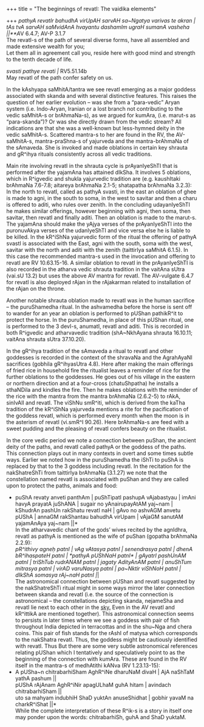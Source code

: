 +++
title = "The beginnings of revatI: The vaidika elements"

+++
*pathyA revatIr bahudhA virUpAH sarvAH sa\~Ngatya varivas te akran |  
tAs tvA sarvAH saMvidAnA hvayantu dashamIm ugraH sumanA vasheha ||**A*V
6.4.7; AV-P 3.1.7  
The revatI-s of the path of several diverse forms, have all assembled
and made extensive wealth for you;  
Let them all in agreement call you, reside here with good mind and
strength to the tenth decade of life.

*svasti pathye revati |* RV5.51.14b  
May revatI of the path confer safety on us.

In the kAshyapa saMhitA/tantra we see revatI emerging as a major goddess
associated with skanda and with several distinctive features. This
raises the question of her earlier evolution – was she from a
“para-vedic” Aryan system (i.e. Indo-Aryan, Iranian or a lost branch
not contributing to the vedic saMhitA-s or brAhmaNa-s), as we argued for
kumAra, (i.e. marut-s as “para-skanda”)? Or was she directly drawn from
the vedic stream? All indications are that she was a well-known but
less-hymned deity in the vedic saMhitA-s. Scattered mantra-s to her are
found in the RV, the AV-saMhitA-s, mantra-praShna-s of yajurveda and the
mantra-brAhmaNa of the sAmaveda. She is invoked and made oblations in
certain key shrauta and gR^ihya rituals consistently across all vedic
traditions.

Main rite involving revatI in the shrauta cycle is prAyanIyeShTI that is
performed after the yajamAna has attained dIkSha. It involves 5
oblations, which in R^igvedic and shukla yajurvedic tradition are (e.g.
kaushItaki brAhmaNa 7.6-7.8; aitareya brAhmaNa 2.1-5; shatapatha
brAhmaNa 3.2.3): In the north to revatI, called as pathyA svasti, in the
east an oblation of ghee is made to agni, in the south to soma, in the
west to savitar and then a charu is offered to aditi, who rules over
zenith. In the concluding udayanIyeShTI he makes similar offerings,
however beginning with agni, then soma, then savitar, then revatI and
finally aditi. Then an oblation is made to the marut-s. The yajamAna
should make the yAjya verses of the prAyanIyeShTI into the puronuvAkya
verses of the udanIyeShTI and vice versa else he is liable to be killed.
In the kR^iShNa yajurvedic form of the ritual the offering of pathyA
svastI is associated with the East, agni with the south, soma with the
west, savitar with the north and aditi with the zenith (taittirIya
saMhitA 6.1.5). In this case the recommended mantra-s used in the
invocation and offering to revatI are RV 10.63.15-16. A similar oblation
to revatI in the prAyanIyeShTI is also recorded in the atharva vedic
shrauta tradition in the vaitAna sUtra (vai.sU 13.2) but uses the above
AV mantra for revatI. The AV-vulgate 6.4.7 for revatI is also deployed
rAjan in the rAjakarman related to installation of the rAjan on the
throne.

Another notable shrauta oblation made to revatI was in the human
sacrifice – the puruShamedha ritual. In the ashvamedha before the horse
is sent off to wander for an year an oblation is performed to pUShan
pathikR^it to protect the horse. In the puruShamedha, in place of this
pUShan ritual, one is performed to the 3 devI-s, anumatI, revatI and
aditi. This is recorded in both R^igvedic and atharvavedic tradition
(shA\~NkhAyana shrauta 16.10.11; vaitAna shrauta sUtra 37.10.20).

In the gR^ihya tradition of the sAmaveda a ritual to revatI and other
goddesses is recorded in the context of the shravaNa and the AgrahAyaNI
sacrifices (gobhila gR^ihyasUtra 4.8). Here after making the main
offerings of fried rice in household fire the ritualist leaves a
reminder of rice for the further oblations to the goddesses. He goes out
of his village in the eastern or northern direction and at a four-cross
(chatuShpatha) he installs a sthaNDila and kindles the fire. Then he
makes oblations with the reminder of the rice with the mantra from the
mantra brAhmaNa (2.6.2-5) to rAkA, sinIvAlI and revatI. The viShNu
smR^iti, which is derived from the kaTha tradition of the kR^iShNa
yajurveda mentions a rite for the pacification of the goddess revatI,
which is performed every month when the moon is in the asterism of
revatI (vi.smR^I 90.26). Here brAhmaNa-s are feed with a sweet pudding
and the pleasing of revatI confers beauty on the ritualist.

In the core vedic period we note a connection between puShan, the
ancient deity of the paths, and revatI called pathyA or the goddess of
the paths. This connection plays out in many contexts in overt and some
times subtle ways. Earlier we noted how in the puruShamedha the iShTi to
puShA is replaced by that to the 3 goddess including revatI. In the
recitation for the nakShatreShTi from taittirIya brAhmaNa (3.1.27) we
note that the constellation named revatI is associated with puShan and
they are called upon to protect the paths, animals and food:  
* puShA revaty anveti panthAm | puShTipatI pashupA vAjabastyau | imAni
havyA prayatA juShANA | sugair no yAnairupayAtAM yaj\~nam | kShudrAn
pashUn rakShatu revatI naH | gAvo no ashvAGM anvetu pUShA | annaGM
rakShantau bahudhA virUpam | vAjaGM sanutAM yajamAnAya yaj\~nam ||*  
In the atharvavedic chant of the gods’ wives recited by the agnIdhra,
revatI as pathyA is mentioned as the wife of puShan (gopatha brAhmaNa
2.2.9):  
*pR^ithivy agneḥ patnI | vAg vAtasya patnI | senendrasya patnI | dhenA
bR^ihaspateH patnI | \*pathyA pUShNaH patnI\* | gAyatrI pashUnAM patnI |
triShTub rudrANAM patnI | jagaty AdityAnAM patnI | anuShTum mitrasya
patnI | virAD varuNasya patnI | pa\~Nktir viShNoH patnI | dIkShA somasya
rAj\~naH patnI |*|  
The astronomical connection between pUShan and revatI suggested by the
nakShatreShTi ritual might in some ways mirror the later connection
between skanda and revatI (i.e. the source of the connection is
astronomical – the constellations depicting skanda, nejameSha and revatI
lie next to each other in the
[sky.](http://photos1.blogger.com/photoInclude/x/blogger2/6438/855/1600/418809/nakShatra_nyAsa1.png) [ ](http://photos1.blogger.com/photoInclude/x/blogger2/6438/855/1600/418809/nakShatra_nyAsa1.png)Even
in the AV revatI and kR^ittikA are mentioned together). This
astronomical connection seems to persists in later times where we see a
goddess with pair of fish throughout India depicted in terracottas and
in the shu\~Nga and chera coins. This pair of fish stands for the rAshI
of matysa which corresponds to the nakShatra revatI. Thus, the goddess
might be cautiously identified with revatI. Thus But there are some very
subtle astronomical references relating pUShan which I tentatively and
speculatively point to as the beginning of the connection with kumAra.
These are found in the RV itself in the mantra-s of medhAtithi kANva (RV
1.23.13-15):  
* A pUSha\~n chitrabarhiSham AghR^iNe dharuNaM divaH | AjA naShTaM yathA
pashum ||  
pUShA rAjAnam AghR^iNir apagULhaM guhA hitam | avindach chitrabarhiSham
||  
uto sa mahyam indubhiH ShaD yuktAn anuseShidhat | gobhir yavaM na
charkR^iShat ||*  
While the complete interpretation of these R^ik-s is a story in itself
one may ponder upon the words: chitrabarhiSh, guhA and ShaD yuktaM.
